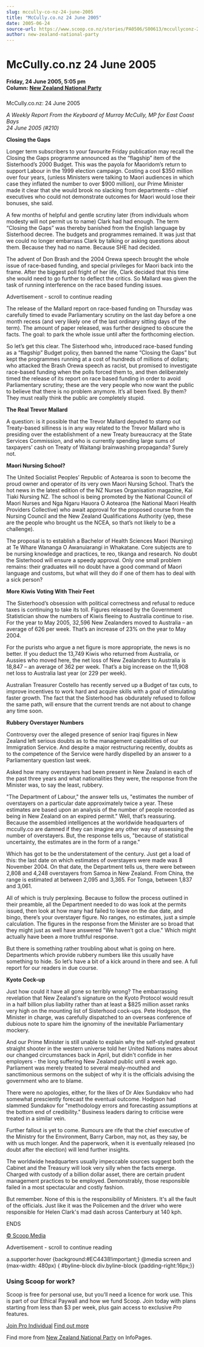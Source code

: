 ```yaml
---
slug: mccully-co-nz-24-june-2005
title: "McCully.co.nz 24 June 2005"
date: 2005-06-24
source-url: https://www.scoop.co.nz/stories/PA0506/S00613/mccullyconz-24-june-2005.htm
author: new-zealand-national-party
---
```

McCully.co.nz 24 June 2005
==========================

**Friday, 24 June 2005, 5:05 pm**  
**Column: [New Zealand National Party](https://info.scoop.co.nz/New_Zealand_National_Party)**

### 

McCully.co.nz: 24 June 2005

_A Weekly Report From the Keyboard of Murray McCully, MP for East Coast Bays  
24 June 2005 (#210)_

**Closing the Gaps**

Longer term subscribers to your favourite Friday publication may recall the Closing the Gaps programme announced as the “flagship” item of the Sisterhood’s 2000 Budget. This was the payola for Maoridom’s return to support Labour in the 1999 election campaign. Costing a cool $350 million over four years, (unless Ministers were talking to Maori audiences in which case they inflated the number to over $900 million), our Prime Minister made it clear that she would brook no slacking from departments – chief executives who could not demonstrate outcomes for Maori would lose their bonuses, she said.

A few months of helpful and gentle scrutiny later (from individuals whom modesty will not permit us to name) Clark had had enough. The term “Closing the Gaps” was thereby banished from the English language by Sisterhood decree. The budgets and programmes remained. It was just that we could no longer embarrass Clark by talking or asking questions about them. Because they had no name. Because SHE had decided.

The advent of Don Brash and the 2004 Orewa speech brought the whole issue of race-based funding, and special privileges for Maori back into the frame. After the biggest poll fright of her life, Clark decided that this time she would need to go further to deflect the critics. So Mallard was given the task of running interference on the race based funding issues.

Advertisement - scroll to continue reading





The release of the Mallard report on race-based funding on Thursday was carefully timed to evade Parliamentary scrutiny on the last day before a one month recess (and very likely one of the last ordinary sitting days of the term). The amount of paper released, was further designed to obscure the facts. The goal: to park the whole issue until after the forthcoming election.

So let’s get this clear. The Sisterhood who, introduced race-based funding as a “flagship” Budget policy, then banned the name “Closing the Gaps” but kept the programmes running at a cost of hundreds of millions of dollars; who attacked the Brash Orewa speech as racist, but promised to investigate race-based funding when the polls forced them to, and then deliberately timed the release of its report on race based funding in order to avoid Parliamentary scrutiny; these are the very people who now want the public to believe that there is no problem anymore. It’s all been fixed. By them? They must really think the public are completely stupid.

  
**The Real Trevor Mallard**

A question: is it possible that the Trevor Mallard deputed to stamp out Treaty-based silliness is in any way related to the Trevor Mallard who is presiding over the establishment of a new Treaty bureaucracy at the State Services Commission, and who is currently spending large sums of taxpayers’ cash on Treaty of Waitangi brainwashing propaganda? Surely not.

  
**Maori Nursing School?**

The United Socialist Peoples’ Republic of Aotearoa is soon to become the proud owner and operator of its very own Maori Nursing School. That’s the hot news in the latest edition of the NZ Nurses Organisation magazine, Kai Tiaki Nursing NZ. The school is being promoted by the National Council of Maori Nurses and Nga Ngaru Hauora O Aotearoa (the National Maori Health Providers Collective) who await approval for the proposed course from the Nursing Council and the New Zealand Qualifications Authority (yep, these are the people who brought us the NCEA, so that’s not likely to be a challenge).

The proposal is to establish a Bachelor of Health Sciences Maori (Nursing) at Te Whare Wananga O Awanuiarangi in Whakatane. Core subjects are to be nursing knowledge and practices, te reo, tikanga and research. No doubt the Sisterhood will ensure a speedy approval. Only one small problem remains: their graduates will no doubt have a good command of Maori language and customs, but what will they do if one of them has to deal with a sick person?

  
**More Kiwis Voting With Their Feet**

The Sisterhood’s obsession with political correctness and refusal to reduce taxes is continuing to take its toll. Figures released by the Government Statistician show the numbers of Kiwis fleeing to Australia continue to rise. For the year to May 2005, 32,596 New Zealanders moved to Australia – an average of 626 per week. That’s an increase of 23% on the year to May 2004.

For the purists who argue a net figure is more appropriate, the news is no better. If you deduct the 13,749 Kiwis who returned from Australia, or Aussies who moved here, the net loss of New Zealanders to Australia is 18,847 – an average of 362 per week. That’s a big increase on the 11,908 net loss to Australia last year (or 229 per week).

Australian Treasurer Costello has recently served up a Budget of tax cuts, to improve incentives to work hard and acquire skills with a goal of stimulating faster growth. The fact that the Sisterhood has obdurately refused to follow the same path, will ensure that the current trends are not about to change any time soon.

  
**Rubbery Overstayer Numbers**

Controversy over the alleged presence of senior Iraqi figures in New Zealand left serious doubts as to the management capabilities of our Immigration Service. And despite a major restructuring recently, doubts as to the competence of the Service were hardly dispelled by an answer to a Parliamentary question last week.

Asked how many overstayers had been present in New Zealand in each of the past three years and what nationalities they were, the response from the Minister was, to say the least, rubbery.

\"The Department of Labour," the answer tells us, "estimates the number of overstayers on a particular date approximately twice a year. These estimates are based upon an analysis of the number of people recorded as being in New Zealand on an expired permit." Well, that’s reassuring. Because the assembled intelligences at the worldwide headquarters of mccully.co are damned if they can imagine any other way of assessing the number of overstayers. But, the response tells us, "because of statistical uncertainty, the estimates are in the form of a range."

Which has got to be the understatement of the century. Just get a load of this: the last date on which estimates of overstayers were made was 8 November 2004. On that date, the Department tells us, there were between 2,808 and 4,248 overstayers from Samoa in New Zealand. From China, the range is estimated at between 2,095 and 3,365. For Tonga, between 1,837 and 3,061.

All of which is truly perplexing. Because to follow the process outlined in their preamble, all the Department needed to do was look at the permits issued, then look at how many had failed to leave on the due date, and bingo, there’s your overstayer figure. No ranges, no estimates, just a simple calculation. The figures in the response from the Minister are so broad that they might just as well have answered "We haven’t got a clue." Which might actually have been a more truthful response.

But there is something rather troubling about what is going on here. Departments which provide rubbery numbers like this usually have something to hide. So let’s have a bit of a kick around in there and see. A full report for our readers in due course.

  
**Kyoto Cock-up**

Just how could it have all gone so terribly wrong? The embarrassing revelation that New Zealand's signature on the Kyoto Protocol would result in a half billion plus liability rather than at least a $825 million asset ranks very high on the mounting list of Sisterhood cock-ups. Pete Hodgson, the Minister in charge, was carefully dispatched to an overseas conference of dubious note to spare him the ignominy of the inevitable Parliamentary mockery.

And our Prime Minister is still unable to explain why the self-styled greatest straight shooter in the western universe told her United Nations mates about our changed circumstances back in April, but didn't confide in her employers - the long suffering New Zealand public until a week ago. Parliament was merely treated to several mealy-mouthed and sanctimonious sermons on the subject of why it is the officials advising the government who are to blame.

There were no apologies, either, for the likes of Dr Alex Sundakov who had somewhat presciently forecast the eventual outcome. Hodgson had slammed Sundakov for "methodology errors and forecasting assumptions at the bottom end of credibility." Business leaders daring to criticise were treated in a similar vein.

Further fallout is yet to come. Rumours are rife that the chief executive of the Ministry for the Environment, Barry Carbon, may not, as they say, be with us much longer. And the paperwork, when it is eventually released (no doubt after the election) will lend further insights.

The worldwide headquarters usually impeccable sources suggest both the Cabinet and the Treasury will look very silly when the facts emerge. Charged with custody of a billion dollar asset, there are certain prudent management practices to be employed. Demonstrably, those responsible failed in a most spectacular and costly fashion.

But remember. None of this is the responsibility of Ministers. It's all the fault of the officials. Just like it was the Policemen and the driver who were responsible for Helen Clark's mad dash across Canterbury at 140 kph.

ENDS

[© Scoop Media](http://www.scoop.co.nz/about/terms.html)  

Advertisement - scroll to continue reading



a.supporter:hover {background:#EC4438!important;} @media screen and (max-width: 480px) { #byline-block div.byline-block {padding-right:16px;}}

### Using Scoop for work?

Scoop is free for personal use, but you’ll need a licence for work use. This is part of our Ethical Paywall and how we fund Scoop. Join today with plans starting from less than $3 per week, plus gain access to exclusive _Pro_ features.  
  
[Join Pro Individual](https://pro.scoop.co.nz/Individual/?from=ProIn24) [Find out more](https://pro.scoop.co.nz/using-scoop-for-work/?from=ProIn24)

Find more from [New Zealand National Party](https://info.scoop.co.nz/New_Zealand_National_Party) on InfoPages.